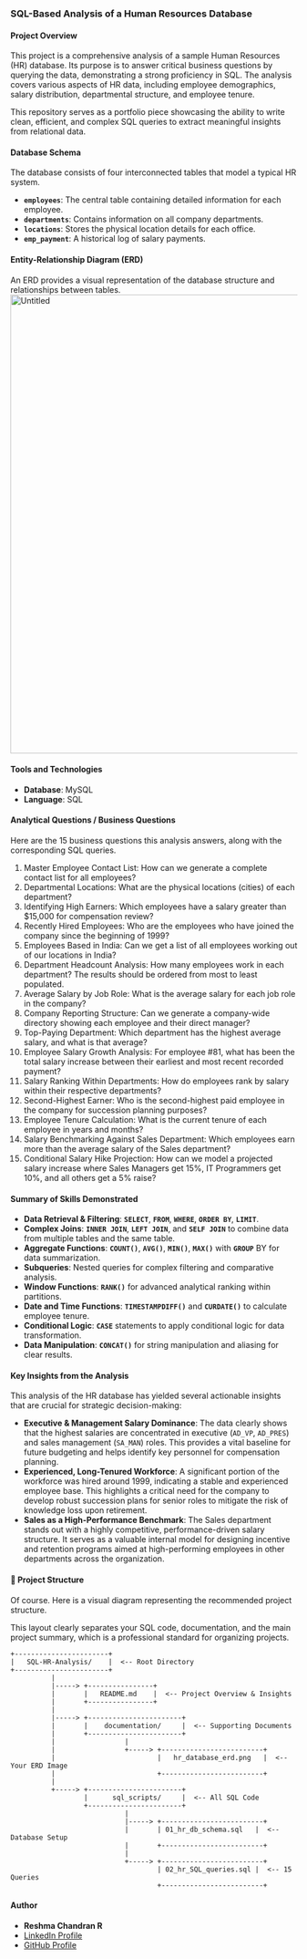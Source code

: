 ### SQL-Based Analysis of a Human Resources Database

#### Project Overview
This project is a comprehensive analysis of a sample Human Resources (HR) database. Its purpose is to answer critical business questions by querying the data, demonstrating a strong proficiency in SQL. The analysis covers various aspects of HR data, including employee demographics, salary distribution, departmental structure, and employee tenure.

This repository serves as a portfolio piece showcasing the ability to write clean, efficient, and complex SQL queries to extract meaningful insights from relational data.

#### Database Schema
The database consists of four interconnected tables that model a typical HR system.
- **`employees`**: The central table containing detailed information for each employee.
- **`departments`**: Contains information on all company departments.
- **`locations`**: Stores the physical location details for each office.
- **`emp_payment`**: A historical log of salary payments.

#### Entity-Relationship Diagram (ERD)
An ERD provides a visual representation of the database structure and relationships between tables.
<img width="1415" height="805" alt="Untitled" src="https://github.com/user-attachments/assets/38165533-637c-4ba6-b799-6d09989ecaa4" />

#### Tools and Technologies
- **Database**: MySQL
- **Language**: SQL

#### Analytical Questions / Business Questions
Here are the 15 business questions this analysis answers, along with the corresponding SQL queries.
1. Master Employee Contact List: How can we generate a complete contact list for all employees?
2. Departmental Locations: What are the physical locations (cities) of each department?
3.  Identifying High Earners: Which employees have a salary greater than $15,000 for compensation review?
4.  Recently Hired Employees: Who are the employees who have joined the company since the beginning of 1999?
5.  Employees Based in India: Can we get a list of all employees working out of our locations in India?
6.  Department Headcount Analysis: How many employees work in each department? The results should be ordered from most to least populated.
7.  Average Salary by Job Role: What is the average salary for each job role in the company?
8.  Company Reporting Structure: Can we generate a company-wide directory showing each employee and their direct manager?
9.  Top-Paying Department: Which department has the highest average salary, and what is that average?
10. Employee Salary Growth Analysis: For employee #81, what has been the total salary increase between their earliest and most recent recorded payment?
11. Salary Ranking Within Departments: How do employees rank by salary within their respective departments?
12. Second-Highest Earner: Who is the second-highest paid employee in the company for succession planning purposes?
13. Employee Tenure Calculation: What is the current tenure of each employee in years and months?
14. Salary Benchmarking Against Sales Department: Which employees earn more than the average salary of the Sales department?
15. Conditional Salary Hike Projection: How can we model a projected salary increase where Sales Managers get 15%, IT Programmers get 10%, and all others get a 5% raise?

#### Summary of Skills Demonstrated
- **Data Retrieval & Filtering**: **`SELECT`**, **`FROM`**, **`WHERE`**, **`ORDER BY`**, **`LIMIT`**.
- **Complex Joins**: **`INNER JOIN`**, **`LEFT JOIN`**, and **`SELF JOIN`** to combine data from multiple tables and the same table.
- **Aggregate Functions**: **`COUNT()`**, **`AVG()`**, **`MIN()`**, **`MAX()`** with **`GROUP`** BY for data summarization.
- **Subqueries**: Nested queries for complex filtering and comparative analysis.
- **Window Functions**: **`RANK()`** for advanced analytical ranking within partitions.
- **Date and Time Functions**: **`TIMESTAMPDIFF()`** and **`CURDATE()`** to calculate employee tenure.
- **Conditional Logic**: **`CASE`** statements to apply conditional logic for data transformation.
- **Data Manipulation**: **`CONCAT()`** for string manipulation and aliasing for clear results.

#### Key Insights from the Analysis
This analysis of the HR database has yielded several actionable insights that are crucial for strategic decision-making:
- **Executive & Management Salary Dominance**: The data clearly shows that the highest salaries are concentrated in executive (`AD_VP`, `AD_PRES`) and sales management (`SA_MAN`) roles. This provides a vital baseline for future budgeting and helps identify key personnel for compensation planning.
- **Experienced, Long-Tenured Workforce**: A significant portion of the workforce was hired around 1999, indicating a stable and experienced employee base. This highlights a critical need for the company to develop robust succession plans for senior roles to mitigate the risk of knowledge loss upon retirement.
- **Sales as a High-Performance Benchmark**: The Sales department stands out with a highly competitive, performance-driven salary structure. It serves as a valuable internal model for designing incentive and retention programs aimed at high-performing employees in other departments across the organization.

#### 📂 Project Structure
Of course. Here is a visual diagram representing the recommended project structure.

This layout clearly separates your SQL code, documentation, and the main project summary, which is a professional standard for organizing projects.

```
+-----------------------+
|   SQL-HR-Analysis/    |  <-- Root Directory
+-----------------------+
          |
          |-----> +----------------+
          |       |   README.md    |  <-- Project Overview & Insights
          |       +----------------+
          |
          |-----> +-----------------------+
          |       |    documentation/     |  <-- Supporting Documents
          |       +-----------------------+
          |                 |
          |                 +-----> +-------------------------+
          |                         |   hr_database_erd.png   |  <-- Your ERD Image
          |                         +-------------------------+
          |
          +-----> +-----------------------+
                  |      sql_scripts/     |  <-- All SQL Code
                  +-----------------------+
                            |
                            |-----> +-------------------------+
                            |       | 01_hr_db_schema.sql   |  <-- Database Setup
                            |       +-------------------------+
                            |
                            +-----> +-------------------------+
                                    | 02_hr_SQL_queries.sql |  <-- 15 Queries
                                    +-------------------------+
```

#### Author
* **Reshma Chandran R**
* [LinkedIn Profile](https://www.linkedin.com/in/reshma-chandran-r-586877198/)
* [GitHub Profile](https://github.com/reshmachandran480)
